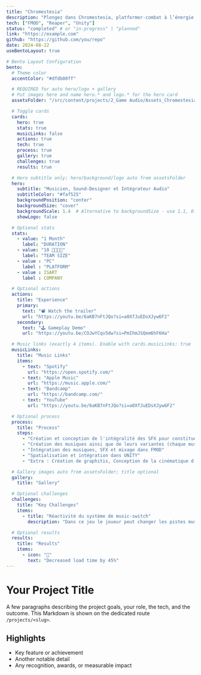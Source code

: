 ```yaml
---
title: "Chromestesia"
description: "Plongez dans Chromestesia, platformer-combat à l’énergie punk forgé en moins d’un mois. Incarnez Michèle et basculez les couleurs pour métamorphoser les plateformes… et la musique !"
tech: ["FMOD", "Reaper", "Unity"]
status: "completed" # or "in-progress" | "planned"
link: "https://example.com"
github: "https://github.com/you/repo"
date: 2024-08-22
useBentoLayout: true

# Bento Layout Configuration
bento:
  # Theme color
  accentColor: "#dfdb00ff"

  # REQUIRED for auto hero/logo + gallery
  # Put images here and name hero.* and logo.* for the hero card
  assetsFolder: "/src/content/projects/2_Game Audio/Assets_Chromestesia"

  # Toggle cards
  cards:
    hero: true
    stats: true
    musicLinks: false
    actions: true
    tech: true
    process: true
    gallery: true
    challenges: true
    results: true

  # Hero subtitle only; hero/background/logo auto from assetsFolder
  hero:
    subtitle: "Musicien, Sound-Designer et Intégrateur Audio"
    subtitleColor: "#faf525"
    backgroundPosition: "center"
    backgroundSize: "cover"
    backgroundScale: 1.4  # Alternative to backgroundSize - use 1.1, 0.9, etc.
    showLogo: false

  # Optional stats
  stats:
    - value: "1 Month"
      label: "DURATION"
    - value: "10 👨‍👩‍👦‍👦"
      label: "TEAM SIZE"
    - value : "PC"
      label : "PLATFORM"
    - value : ISART
      label : COMPANY

  # Optional actions
  actions:
    title: "Experience"
    primary:
      text: "📽️ Watch the trailer"
      url: "https://youtu.be/6aKB7nFtJQo?si=a0XfJuEDsXJyw6F2"
    secondary:
      text: "🕹️ Gameplay Demo"
      url: "https://youtu.be/COJwYCqv5dw?si=PmIhmJSQem6hF6Ha"

  # Music links (exactly 4 items). Enable with cards.musicLinks: true
  musicLinks:
    title: "Music Links"
    items:
      - text: "Spotify"
        url: "https://open.spotify.com/"
      - text: "Apple Music"
        url: "https://music.apple.com/"
      - text: "Bandcamp"
        url: "https://bandcamp.com/"
      - text: "YouTube"
        url: "https://youtu.be/6aKB7nFtJQo?si=a0XfJuEDsXJyw6F2"

  # Optional process
  process:
    title: "Process"
    steps:
      - "Création et conception de l'intégralité des SFX pour constituer une banque de son propre au projet."
      - "Création des musiques ainsi que de leurs variantes (chaque musique à deux versions dans ce jeu)"
      - "Intégration des musiques, SFX et mixage dans FMOD"
      - "Spatialisation et intégration dans UNITY"
      - "Extra : Création de graphitis, Conception de la cinématique d'introduction, animation du personnage jouable"

  # Gallery images auto from assetsFolder; title optional
  gallery:
    title: "Gallery"

  # Optional challenges
  challenges:
    title: "Key Challenges"
    items:
      - title: "Réactivité du système de music-switch"
        description: "Dans ce jeu le joueur peut changer les pistes musicales à volonté grâce au système de switch. Pour une expérience fluide, un système de synchornisation musicale associé a un système de cooldown a permi de rendre cette expérience très satisfaisant pour le joueur."

  # Optional results
  results:
    title: "Results"
    items:
      - icon: "🚀"
        text: "Decreased load time by 45%"
---
```


# Your Project Title

A few paragraphs describing the project goals, your role, the tech, and the outcome. This Markdown is shown on the dedicated route `/projects/<slug>`.

## Highlights

- Key feature or achievement
- Another notable detail
- Any recognition, awards, or measurable impact
